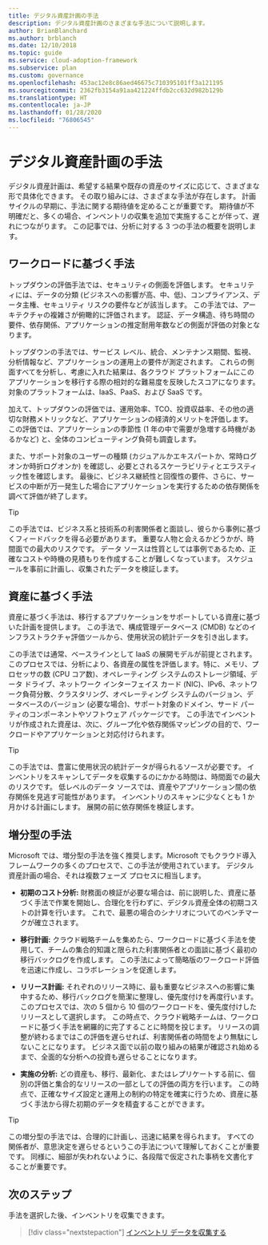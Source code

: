```yaml
---
title: デジタル資産計画の手法
description: デジタル資産計画のさまざまな手法について説明します。
author: BrianBlanchard
ms.author: brblanch
ms.date: 12/10/2018
ms.topic: guide
ms.service: cloud-adoption-framework
ms.subservice: plan
ms.custom: governance
ms.openlocfilehash: 453ac12e8c86aed46675c710395101ff3a121195
ms.sourcegitcommit: 2362fb3154a91aa421224ffdb2cc632d982b129b
ms.translationtype: HT
ms.contentlocale: ja-JP
ms.lasthandoff: 01/28/2020
ms.locfileid: "76806545"
---
```

# <a name="approaches-to-digital-estate-planning"></a>デジタル資産計画の手法

デジタル資産計画は、希望する結果や既存の資産のサイズに応じて、さまざまな形で具体化できます。 その取り組みには、さまざまな手法が存在します。 計画サイクルの早期に、手法に関する期待値を定めることが重要です。 期待値が不明確だと、多くの場合、インベントリの収集を追加で実施することが伴って、遅れにつながります。 この記事では、分析に対する 3 つの手法の概要を説明します。

## <a name="workload-driven-approach"></a>ワークロードに基づく手法

トップダウンの評価手法では、セキュリティの側面を評価します。 セキュリティには、データの分類 (ビジネスへの影響が高、中、低)、コンプライアンス、データ主権、セキュリティ リスクの要件などが該当します。 この手法では、アーキテクチャの複雑さが俯瞰的に評価されます。 認証、データ構造、待ち時間の要件、依存関係、アプリケーションの推定耐用年数などの側面が評価の対象となります。

トップダウンの手法では、サービス レベル、統合、メンテナンス期間、監視、分析情報など、アプリケーションの運用上の要件が測定されます。 これらの側面すべてを分析し、考慮に入れた結果は、各クラウド プラットフォームにこのアプリケーションを移行する際の相対的な難易度を反映したスコアになります。対象のプラットフォームは、IaaS、PaaS、および SaaS です。

加えて、トップダウンの評価では、運用効率、TCO、投資収益率、その他の適切な財務メトリックなど、アプリケーションの経済的メリットを評価します。 この評価では、アプリケーションの季節性 (1 年の中で需要が急増する時機があるかなど) と、全体のコンピューティング負荷も調査します。

また、サポート対象のユーザーの種類 (カジュアルかエキスパートか、常時ログオンか時折ログオンか) を確認し、必要とされるスケーラビリティとエラスティック性を確認します。 最後に、ビジネス継続性と回復性の要件、さらに、サービスの中断が万一発生した場合にアプリケーションを実行するための依存関係を調べて評価が終了します。

> [!TIP]
> この手法では、ビジネス系と技術系の利害関係者と面談し、彼らから事例に基づくフィードバックを得る必要があります。 重要な人物と会えるかどうかが、時間面での最大のリスクです。 データ ソースは性質としては事例であるため、正確なコストや時機の見積もりを作成することが難しくなっています。 スケジュールを事前に計画し、収集されたデータを検証します。

## <a name="asset-driven-approach"></a>資産に基づく手法

資産に基づく手法は、移行するアプリケーションをサポートしている資産に基づいた計画を提供します。 この手法で、構成管理データベース (CMDB) などのインフラストラクチャ評価ツールから、使用状況の統計データを引き出します。

この手法では通常、ベースラインとして IaaS の展開モデルが前提とされます。 このプロセスでは、分析により、各資産の属性を評価します。特に、メモリ、プロセッサの数 (CPU コア数)、オペレーティング システムのストレージ領域、データ ドライブ、ネットワーク インターフェイス カード (NIC)、IPv6、ネットワーク負荷分散、クラスタリング、オペレーティング システムのバージョン、データベースのバージョン (必要な場合)、サポート対象のドメイン、サード パーティのコンポーネントやソフトウェア パッケージです。 この手法でインベントリが作成された資産は、次に、グループ化や依存関係マッピングの目的で、ワークロードやアプリケーションと対応付けられます。

> [!TIP]
> この手法では、豊富に使用状況の統計データが得られるソースが必要です。 インベントリをスキャンしてデータを収集するのにかかる時間は、時間面での最大のリスクです。 低レベルのデータ ソースでは、資産やアプリケーション間の依存関係を見逃す可能性があります。 インベントリのスキャンに少なくとも 1 か月かける計画にします。 展開の前に依存関係を検証します。

## <a name="incremental-approach"></a>増分型の手法

Microsoft では、増分型の手法を強く推奨します。Microsoft でもクラウド導入フレームワークの多くのプロセスで、この手法が使用されています。 デジタル資産計画の場合、それは複数フェーズ プロセスに相当します。

- **初期のコスト分析:** 財務面の検証が必要な場合は、前に説明した、資産に基づく手法で作業を開始し、合理化を行わずに、デジタル資産全体の初期コストの計算を行います。 これで、最悪の場合のシナリオについてのベンチマークが確立されます。

- **移行計画:** クラウド戦略チームを集めたら、ワークロードに基づく手法を使用して、チームの集合的知識と限られた利害関係者との面談に基づく最初の移行バックログを作成します。 この手法によって簡略版のワークロード評価を迅速に作成し、コラボレーションを促進します。

- **リリース計画:** それぞれのリリース時に、最も重要なビジネスへの影響に集中するため、移行バックログを簡潔に整理し、優先度付けを再度行います。 このプロセスでは、次の 5 個から 10 個のワークロードを、優先度付けしたリリースとして選択します。 この時点で、クラウド戦略チームは、ワークロードに基づく手法を網羅的に完了することに時間を投じます。 リリースの調整が終わるまではこの評価を遅らせれば、利害関係者の時間をより無駄にしないことになります。 ビジネス面で以前の取り組みの結果が確認され始めるまで、全面的な分析への投資も遅らせることになります。

- **実施の分析:** どの資産も、移行、最新化、またはレプリケートする前に、個別の評価と集合的なリリースの一部としての評価の両方を行います。 この時点で、正確なサイズ設定と運用上の制約の特定を確実に行うため、資産に基づく手法から得た初期のデータを精査することができます。

> [!TIP]
> この増分型の手法では、合理的に計画し、迅速に結果を得られます。 すべての関係者が、意思決定を遅らせるというこの手法について理解しておくことが重要です。 同様に、細部が失われないように、各段階で仮定された事柄を文書化することが重要です。

## <a name="next-steps"></a>次のステップ

手法を選択した後、インベントリを収集できます。

> [!div class="nextstepaction"]
> [インベントリ データを収集する](./inventory.md)
